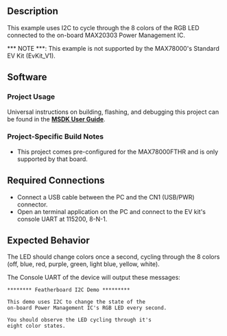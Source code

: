 ## Description

This example uses I2C to cycle through the 8 colors of the RGB LED connected to the on-board MAX20303 Power Management IC. 

*** NOTE ***: This example is not supported by the MAX78000's Standard EV Kit (EvKit_V1).

## Software

### Project Usage

Universal instructions on building, flashing, and debugging this project can be found in the **[MSDK User Guide](https://analogdevicesinc.github.io/msdk/USERGUIDE/)**.

### Project-Specific Build Notes

* This project comes pre-configured for the MAX78000FTHR and is only supported by that board.

## Required Connections
-   Connect a USB cable between the PC and the CN1 (USB/PWR) connector.
-   Open an terminal application on the PC and connect to the EV kit's console UART at 115200, 8-N-1.

## Expected Behavior
The LED should change colors once a second, cycling through the 8 colors (off, blue, red, purple, green, light blue, yellow, white).

The Console UART of the device will output these messages:

```
******** Featherboard I2C Demo *********

This demo uses I2C to change the state of the
on-board Power Management IC's RGB LED every second.

You should observe the LED cycling through it's
eight color states.
```
